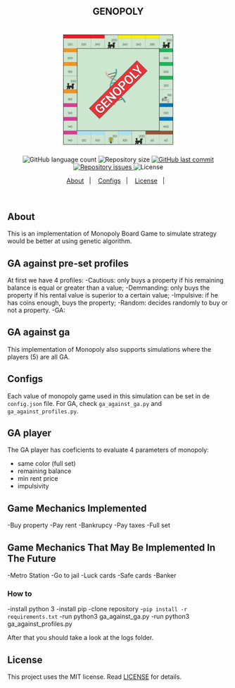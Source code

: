
<h2 align="center">
  GENOPOLY
</h2>

<h1 align="center">
    <img alt="Genopoly" title="#ecmaScript6" src="assets/board.png" width="250px" />
</h1>

<p align="center">

  <img alt="GitHub language count" src="https://img.shields.io/github/languages/count/DebAmorim/Monopoly_GA">

  <img alt="Repository size" src="https://img.shields.io/github/repo-size/DebAmorim/Monopoly_GA">
  
  <a href="https://github.com/DebAmorim/javaScript_ES6/commits/master">
    <img alt="GitHub last commit" src="https://img.shields.io/github/last-commit/DebAmorim/Monopoly_GA">
  </a>

  <a href="https://github.com/DebAmorim/javaScript_ES6/issues">
    <img alt="Repository issues" src="https://img.shields.io/github/issues/DebAmorim/Monopoly_GA">
  </a>

  <img alt="License" src="https://img.shields.io/badge/license-MIT-brightgreen">
</p>


<p align="center">
  <a href="#about">About</a>&nbsp;&nbsp;&nbsp;|&nbsp;&nbsp;&nbsp;
  <a href="#configs">Configs</a>&nbsp;&nbsp;&nbsp;|&nbsp;&nbsp;&nbsp;
  <a href="#license">License</a>&nbsp;&nbsp;&nbsp;|&nbsp;&nbsp;&nbsp;
</p>

<br>


## About

This is an implementation of Monopoly Board Game to simulate strategy would be better at using genetic algorithm.
## GA against pre-set profiles

At first we have 4 profiles:
-Cautious: only buys a property if his remaining balance is equal or greater than a value;
-Demmanding: only buys the property if his rental value is superior to a certain value;
-Impulsive: if he has coins enough, buys the property;
-Random: decides randomly to buy or not a property.
-GA: 
## GA against ga

This implementation of Monopoly also supports simulations where the players (5) are all GA.
## Configs

Each value of monopoly game used in this simulation can be set in de `config.json` file.
For GA, check `ga_against_ga.py` and `ga_against_profiles.py`.
## GA player

The GA player has coeficients to evaluate 4 parameters of monopoly:

- same color (full set)
- remaining balance
- min rent price
- impulsivity
## Game Mechanics Implemented

-Buy property
-Pay rent
-Bankrupcy
-Pay taxes
-Full set
## Game Mechanics That May Be Implemented In The Future

-Metro Station
-Go to jail
-Luck cards
-Safe cards
-Banker

### How to

-install python 3
-install pip
-clone repository
-`pip install -r requirements.txt`
-run python3 ga_against_ga.py
-run python3 ga_against_profiles.py

After that you should take a look at the logs folder.
## License

This project uses the MIT license. Read [LICENSE](LICENSE.txt) for details.